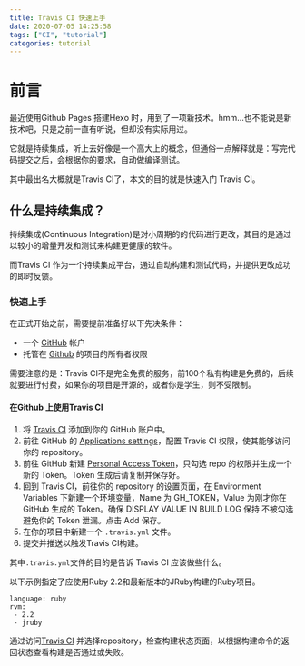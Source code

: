 ```yaml
---
title: Travis CI 快速上手
date: 2020-07-05 14:25:58
tags: ["CI", "tutorial"]
categories: tutorial
---
```


# 前言
最近使用Github Pages 搭建Hexo 时，用到了一项新技术。hmm...也不能说是新技术吧，只是之前一直有听说，但却没有实际用过。

它就是持续集成，听上去好像是一个高大上的概念，但通俗一点解释就是：写完代码提交之后，会根据你的要求，自动做编译测试。

其中最出名大概就是Travis CI了，本文的目的就是快速入门 Travis CI。

## 什么是持续集成？
持续集成(Continuous Integration)是对小周期的的代码进行更改，其目的是通过以较小的增量开发和测试来构建更健康的软件。

而Travis CI 作为一个持续集成平台，通过自动构建和测试代码，并提供更改成功的即时反馈。

### 快速上手
在正式开始之前，需要提前准备好以下先决条件：
* 一个 [GitHub](https://github.com/) 帐户
* 托管在 [Github](https://github.com/) 的项目的所有者权限

需要注意的是：Travis CI不是完全免费的服务，前100个私有构建是免费的，后续就要进行付费，如果你的项目是开源的，或者你是学生，则不受限制。

#### 在Github 上使用Travis CI
1. 将 [Travis CI](https://github.com/marketplace/travis-ci) 添加到你的 GitHub 账户中。
2. 前往 GitHub 的 [Applications settings](https://github.com/settings/installations)，配置 Travis CI 权限，使其能够访问你的 repository。
3. 前往 GitHub 新建 [Personal Access Token](https://github.com/settings/tokens)，只勾选 repo 的权限并生成一个新的 Token。Token 生成后请复制并保存好。
4. 回到 Travis CI，前往你的 repository 的设置页面，在 Environment Variables 下新建一个环境变量，Name 为 GH_TOKEN，Value 为刚才你在 GitHub 生成的 Token。确保 DISPLAY VALUE IN BUILD LOG 保持 不被勾选 避免你的 Token 泄漏。点击 Add 保存。
5. 在你的项目中新建一个 `.travis.yml` 文件。
6. 提交并推送以触发Travis CI构建。

其中`.travis.yml`文件的目的是告诉 Travis CI 应该做些什么。

以下示例指定了应使用Ruby 2.2和最新版本的JRuby构建的Ruby项目。
```
language: ruby
rvm:
 - 2.2
 - jruby
```

通过访问[Travis CI](https://travis-ci.com/auth) 并选择repository，检查构建状态页面，以根据构建命令的返回状态查看构建是否通过或失败。